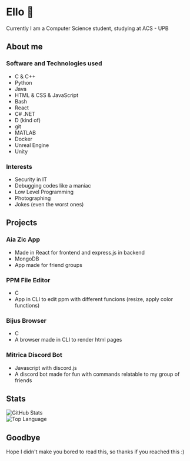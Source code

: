 # Ello :wave:

Currently I am a Computer Science student, studying at ACS - UPB

## About me

### Software and Technologies used
- C & C++
- Python
- Java
- HTML & CSS & JavaScript
- Bash
- React
- C# .NET
- D (kind of)
- git
- MATLAB
- Docker
- Unreal Engine
- Unity

### Interests 
- Security in IT
- Debugging codes like a maniac
- Low Level Programming
- Photographing
- Jokes (even the worst ones)

## Projects

### Aia Zic App
- Made in React for frontend and express.js in backend
- MongoDB 
- App made for friend groups

### PPM File Editor
- C
- App in CLI to edit ppm with different funcions (resize, apply color functions)

### Bijus Browser
- C
- A browser made in CLI to render html pages

### Mitrica Discord Bot
- Javascript with discord.js
- A discord bot made for fun with commands relatable to my group of friends

## Stats
<p>
    <img alt = "GitHub Stats" src="https://github-readme-stats.vercel.app/api?username=RaresCroicia&show_icons=true&hide=issues&icon_color=000000&hide_border=true&title_color=5391FE&text_color=555">
    <br>
    <img alt = "Top Language" src="https://github-readme-stats.vercel.app/api/top-langs/?username=RaresCroicia&hide=html,&hide_border=true&title_color=5391FE&text_color=555">
</p>

## Goodbye
Hope I didn't make you bored to read this, so thanks if you reached this :)


